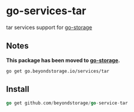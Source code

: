 # go-services-tar

tar services support for [go-storage](https://github.com/beyondstorage/go-storage)

## Notes

**This package has been moved to [go-storage](https://github.com/beyondstorage/go-storage/tree/master/services/tar).**

```shell
go get go.beyondstorage.io/services/tar
```

## Install

```go
go get github.com/beyondstorage/go-service-tar
```
